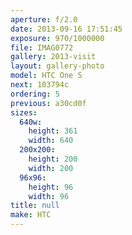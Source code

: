```yaml
---
aperture: f/2.0
date: 2013-09-16 17:51:45
exposure: 970/1000000
file: IMAG0772
gallery: 2013-visit
layout: gallery-photo
model: HTC One S
next: 103794c
ordering: 5
previous: a30cd0f
sizes:
  640w:
    height: 361
    width: 640
  200x200:
    height: 200
    width: 200
  96x96:
    height: 96
    width: 96
title: null
make: HTC
---
```

